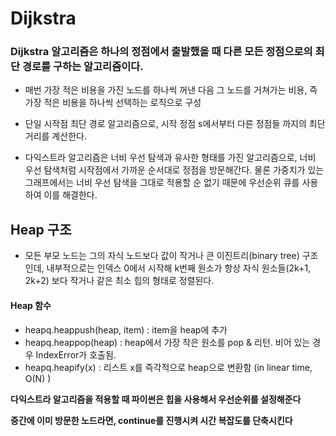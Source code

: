 # Dijkstra

### Dijkstra 알고리즘은 하나의 정점에서 출발했을 때 다른 모든 정점으로의 최단 경로를 구하는 알고리즘이다.

- 매번 가장 적은 비용을 가진 노드를 하나씩 꺼낸 다음 그 노드를 거쳐가는 비용, 즉 가장 적은 비용을 하나씩 선택하는 로직으로 구성

- 단일 시작점 최단 경로 알고리즘으로, 시작 정점 s에서부터 다른 정점들 까지의 최단 거리를 계산한다.

- 다익스트라 알고리즘은 너비 우선 탐색과 유사한 형태를 가진 알고리즘으로, 너비 우선 탐색처럼 시작점에서 가까운 순서대로 정점을 방문해간다. 물론 가중치가 있는 그래프에서는 너비 우선 탐색을 그대로 적용할 순 없기 때문에 우선순위 큐를 사용하여 이를 해결한다.


## Heap 구조
- 모든 부모 노드는 그의 자식 노드보다 값이 작거나 큰 이진트리(binary tree) 구조인데, 내부적으로는 인덱스 0에서 시작해 k번째 원소가 항상 자식 원소들(2k+1, 2k+2) 보다 작거나 같은 최소 힙의 형태로 정렬된다.   

#### Heap 함수

- heapq.heappush(heap, item) : item을 heap에 추가
- heapq.heappop(heap) : heap에서 가장 작은 원소를 pop & 리턴. 비어 있는 경우 IndexError가 호출됨. 
- heapq.heapify(x) : 리스트 x를 즉각적으로 heap으로 변환함 (in linear time, O(N) )


**다익스트라 알고리즘을 적용할 때 파이썬은 힙을 사용해서 우선순위를 설정해준다**

**중간에 이미 방문한 노드라면, continue를 진행시켜 시간 복잡도를 단축시킨다**
